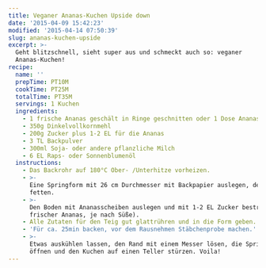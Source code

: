 ```yaml
---
title: Veganer Ananas-Kuchen Upside down
date: '2015-04-09 15:42:23'
modified: '2015-04-14 07:50:39'
slug: ananas-kuchen-upside
excerpt: >-
  Geht blitzschnell, sieht super aus und schmeckt auch so: veganer
  Ananas-Kuchen!
recipe:
  name: ''
  prepTime: PT10M
  cookTime: PT25M
  totalTime: PT35M
  servings: 1 Kuchen
  ingredients:
    - 1 frische Ananas geschält in Ringe geschnitten oder 1 Dose Ananas
    - 350g Dinkelvollkornmehl
    - 200g Zucker plus 1-2 EL für die Ananas
    - 3 TL Backpulver
    - 300ml Soja- oder andere pflanzliche Milch
    - 6 EL Raps- oder Sonnenblumenöl
  instructions:
    - Das Backrohr auf 180°C Ober- /Unterhitze vorheizen.
    - >-
      Eine Springform mit 26 cm Durchmesser mit Backpapier auslegen, den Rand
      fetten.
    - >-
      Den Boden mit Ananasscheiben auslegen und mit 1-2 EL Zucker bestreuen (bei
      frischer Ananas, je nach Süße).
    - Alle Zutaten für den Teig gut glattrühren und in die Form geben.
    - 'Für ca. 25min backen, vor dem Rausnehmen Stäbchenprobe machen.'
    - >-
      Etwas auskühlen lassen, den Rand mit einem Messer lösen, die Springform
      öffnen und den Kuchen auf einen Teller stürzen. Voila!
---
```


